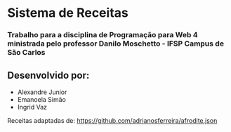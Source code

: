 # Sistema de Receitas 
### Trabalho para a disciplina de Programação para Web 4 <br> ministrada pelo professor Danilo Moschetto - IFSP Campus de São Carlos
## Desenvolvido por: 
- Alexandre Junior
- Emanoela Simão
- Ingrid Vaz


Receitas adaptadas de: https://github.com/adrianosferreira/afrodite.json